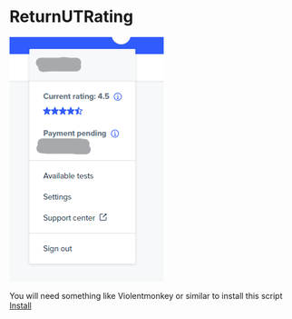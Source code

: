 # ReturnUTRating

<img src="result.png">

You will need something like Violentmonkey or similar to install this script</br>
<a href="https://github.com/pacjo/ReturnUTRating/raw/main/Return%20UT%20score.user.js">Install</a>
